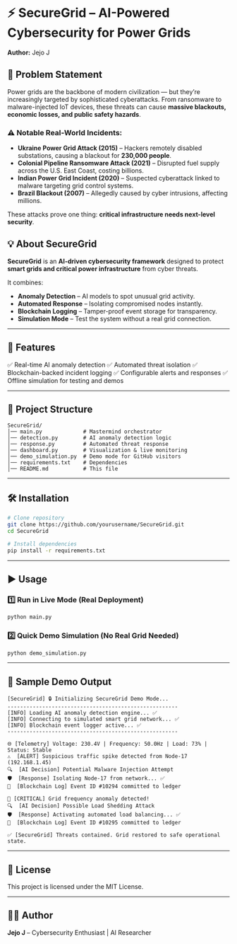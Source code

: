 # ⚡ SecureGrid – AI-Powered Cybersecurity for Power Grids

**Author:** Jejo J

## 📌 Problem Statement

Power grids are the backbone of modern civilization — but they’re increasingly targeted by sophisticated cyberattacks.
From ransomware to malware-injected IoT devices, these threats can cause **massive blackouts, economic losses, and public safety hazards**.

### ⚠️ Notable Real-World Incidents:

* **Ukraine Power Grid Attack (2015)** – Hackers remotely disabled substations, causing a blackout for **230,000 people**.
* **Colonial Pipeline Ransomware Attack (2021)** – Disrupted fuel supply across the U.S. East Coast, costing billions.
* **Indian Power Grid Incident (2020)** – Suspected cyberattack linked to malware targeting grid control systems.
* **Brazil Blackout (2007)** – Allegedly caused by cyber intrusions, affecting millions.

These attacks prove one thing: **critical infrastructure needs next-level security**.

## 💡 About SecureGrid

**SecureGrid** is an **AI-driven cybersecurity framework** designed to protect **smart grids and critical power infrastructure** from cyber threats.

It combines:

* **Anomaly Detection** – AI models to spot unusual grid activity.
* **Automated Response** – Isolating compromised nodes instantly.
* **Blockchain Logging** – Tamper-proof event storage for transparency.
* **Simulation Mode** – Test the system without a real grid connection.

---

## 🚀 Features

✅ Real-time AI anomaly detection
✅ Automated threat isolation
✅ Blockchain-backed incident logging
✅ Configurable alerts and responses
✅ Offline simulation for testing and demos

---

## 📂 Project Structure

```
SecureGrid/
│── main.py             # Mastermind orchestrator
│── detection.py        # AI anomaly detection logic
│── response.py         # Automated threat response
│── dashboard.py        # Visualization & live monitoring
│── demo_simulation.py  # Demo mode for GitHub visitors
│── requirements.txt    # Dependencies
│── README.md           # This file
```

---

## 🛠 Installation

```bash
# Clone repository
git clone https://github.com/yourusername/SecureGrid.git
cd SecureGrid

# Install dependencies
pip install -r requirements.txt
```

---

## ▶️ Usage

### **1️⃣ Run in Live Mode (Real Deployment)**

```bash
python main.py
```

### **2️⃣ Quick Demo Simulation (No Real Grid Needed)**

```bash
python demo_simulation.py
```

---

## 🎯 Sample Demo Output

```
[SecureGrid] 🔒 Initializing SecureGrid Demo Mode...
------------------------------------------------------
[INFO] Loading AI anomaly detection engine... ✅
[INFO] Connecting to simulated smart grid network... ✅
[INFO] Blockchain event logger active... ✅
------------------------------------------------------

🌐 [Telemetry] Voltage: 230.4V | Frequency: 50.0Hz | Load: 73% | Status: Stable
⚠️  [ALERT] Suspicious traffic spike detected from Node-17 (192.168.1.45)
🔍  [AI Decision] Potential Malware Injection Attempt
🛡️  [Response] Isolating Node-17 from network... ✅
📜  [Blockchain Log] Event ID #10294 committed to ledger

🚨 [CRITICAL] Grid frequency anomaly detected!
🔍  [AI Decision] Possible Load Shedding Attack
🛡️  [Response] Activating automated load balancing... ✅
📜  [Blockchain Log] Event ID #10295 committed to ledger

✅ [SecureGrid] Threats contained. Grid restored to safe operational state.
```

---

## 📜 License

This project is licensed under the MIT License.

---

## 👨‍💻 Author

**Jejo J** – Cybersecurity Enthusiast | AI Researcher

